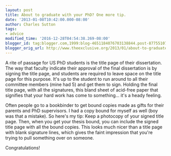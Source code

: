 ```yaml
---
layout: post
title: About to graduate with your PhD? One more tip.
date: '2013-01-08T10:42:00.000-08:00'
author: Charles Sutton
tags:
- advice
modified_time: '2016-12-28T04:54:38.269-08:00'
blogger_id: tag:blogger.com,1999:blog-4651184076703138844.post-8775510742575201504
blogger_orig_url: http://www.theexclusive.org/2013/01/about-to-graduate-with-your-phd-one.html
---
```

A rite of passage for US PhD students is the title page of their dissertation. The way that faculty indicate their approval of the final dissertation is by signing the title page, and students are required to leave space on the title page for this purpose. It's up to the student to run around to all their committee members (mine had 5) and get them to sign. Holding the final title page, with all the signatures, this bland sheet of acid-free paper that signifies that your hard work has come to something... it's a heady feeling.

Often people go to a bookbinder to get bound copies made as gifts for their parents and PhD supervisors. I had a copy bound for myself as well (boy was that a mistake). So here's my tip: Keep a photocopy of your signed title page. Then, when you get your thesis bound, you can include the signed title page with all the bound copies. This looks much nicer than a title page with blank signature lines, which gives the faint impression that you're trying to pull something over on someone.

Congratulations!


